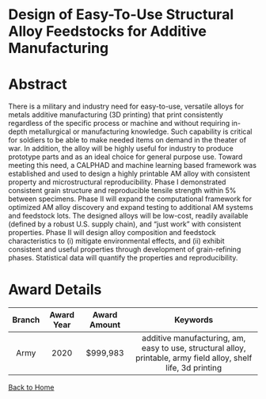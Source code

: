 
Design of Easy-To-Use Structural Alloy Feedstocks for Additive Manufacturing
============================================================================

# Abstract


There is a military and industry need for easy-to-use, versatile alloys for metals additive manufacturing (3D printing) that print consistently regardless of the specific process or machine and without requiring in-depth metallurgical or manufacturing knowledge. Such capability is critical for soldiers to be able to make needed items on demand in the theater of war. In addition, the alloy will be highly useful for industry to produce prototype parts and as an ideal choice for general purpose use. Toward meeting this need, a CALPHAD and machine learning based framework was established and used to design a highly printable AM alloy with consistent property and microstructural reproducibility. Phase I demonstrated consistent grain structure and reproducible tensile strength within 5% between specimens. Phase II will expand the computational framework for optimized AM alloy discovery and expand testing to additional AM systems and feedstock lots. The designed alloys will be low-cost, readily available (defined by a robust U.S. supply chain), and “just work” with consistent properties. Phase II will design alloy composition and feedstock characteristics to (i) mitigate environmental effects, and (ii) exhibit consistent and useful properties through development of grain-refining phases. Statistical data will quantify the properties and reproducibility.  

# Award Details

|Branch|Award Year|Award Amount|Keywords|
| :---: | :---: | :---: | :---: |
|Army|2020|$999,983|additive manufacturing, am, easy to use, structural alloy, printable, army field alloy, shelf life, 3d printing|
  
  


[Back to Home](https://github.com/chrischow/dod_sbir_awards/Reports/CC/#1107)